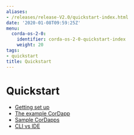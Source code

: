```yaml
---
aliases:
- /releases/release-V2.0/quickstart-index.html
date: '2020-01-08T09:59:25Z'
menu:
  corda-os-2-0:
    identifier: corda-os-2-0-quickstart-index
    weight: 20
tags:
- quickstart
title: Quickstart
---
```



# Quickstart



* [Getting set up](getting-set-up.md)
* [The example CorDapp](tutorial-cordapp.md)
* [Sample CorDapps](https://www.corda.net/samples/)
* [CLI vs IDE](CLI-vs-IDE.md)



